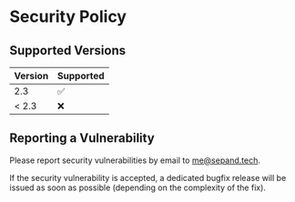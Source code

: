 # Security Policy

## Supported Versions

| Version       | Supported          |
| ------------- | ------------------ |
| 2.3           | :white_check_mark: |
| < 2.3         | :x:                |

## Reporting a Vulnerability

Please report security vulnerabilities by email to [me@sepand.tech](mailto:me@sepand.tech "me@sepand.tech").

If the security vulnerability is accepted, a dedicated bugfix release will be issued as soon as possible (depending on the complexity of the fix).